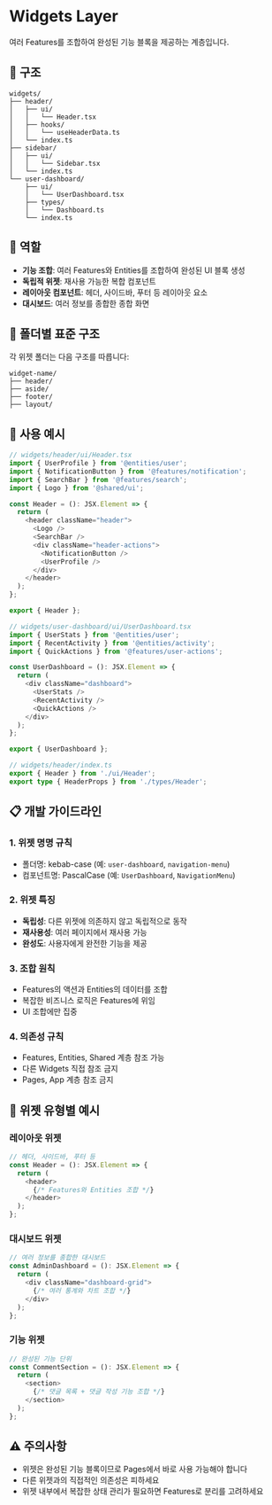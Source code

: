 # Widgets Layer

여러 Features를 조합하여 완성된 기능 블록을 제공하는 계층입니다.

## 📁 구조

```
widgets/
├── header/
│   ├── ui/
│   │   └── Header.tsx
│   ├── hooks/
│   │   └── useHeaderData.ts
│   └── index.ts
├── sidebar/
│   ├── ui/
│   │   └── Sidebar.tsx
│   └── index.ts
└── user-dashboard/
    ├── ui/
    │   └── UserDashboard.tsx
    ├── types/
    │   └── Dashboard.ts
    └── index.ts
```

## 🎯 역할

- **기능 조합**: 여러 Features와 Entities를 조합하여 완성된 UI 블록 생성
- **독립적 위젯**: 재사용 가능한 복합 컴포넌트
- **레이아웃 컴포넌트**: 헤더, 사이드바, 푸터 등 레이아웃 요소
- **대시보드**: 여러 정보를 종합한 종합 화면

## 📄 폴더별 표준 구조

각 위젯 폴더는 다음 구조를 따릅니다:

```
widget-name/
├── header/         
├── aside/       
├── footer/    
├── layout/       
```

## 🔧 사용 예시

```typescript
// widgets/header/ui/Header.tsx
import { UserProfile } from '@entities/user';
import { NotificationButton } from '@features/notification';
import { SearchBar } from '@features/search';
import { Logo } from '@shared/ui';

const Header = (): JSX.Element => {
  return (
    <header className="header">
      <Logo />
      <SearchBar />
      <div className="header-actions">
        <NotificationButton />
        <UserProfile />
      </div>
    </header>
  );
};

export { Header };
```

```typescript
// widgets/user-dashboard/ui/UserDashboard.tsx
import { UserStats } from '@entities/user';
import { RecentActivity } from '@entities/activity';
import { QuickActions } from '@features/user-actions';

const UserDashboard = (): JSX.Element => {
  return (
    <div className="dashboard">
      <UserStats />
      <RecentActivity />
      <QuickActions />
    </div>
  );
};

export { UserDashboard };
```

```typescript
// widgets/header/index.ts
export { Header } from './ui/Header';
export type { HeaderProps } from './types/Header';
```

## 📋 개발 가이드라인

### 1. 위젯 명명 규칙
- 폴더명: kebab-case (예: `user-dashboard`, `navigation-menu`)
- 컴포넌트명: PascalCase (예: `UserDashboard`, `NavigationMenu`)

### 2. 위젯 특징
- **독립성**: 다른 위젯에 의존하지 않고 독립적으로 동작
- **재사용성**: 여러 페이지에서 재사용 가능
- **완성도**: 사용자에게 완전한 기능을 제공

### 3. 조합 원칙
- Features의 액션과 Entities의 데이터를 조합
- 복잡한 비즈니스 로직은 Features에 위임
- UI 조합에만 집중

### 4. 의존성 규칙
- Features, Entities, Shared 계층 참조 가능
- 다른 Widgets 직접 참조 금지
- Pages, App 계층 참조 금지

## 🎨 위젯 유형별 예시

### 레이아웃 위젯
```typescript
// 헤더, 사이드바, 푸터 등
const Header = (): JSX.Element => {
  return (
    <header>
      {/* Features와 Entities 조합 */}
    </header>
  );
};
```

### 대시보드 위젯
```typescript
// 여러 정보를 종합한 대시보드
const AdminDashboard = (): JSX.Element => {
  return (
    <div className="dashboard-grid">
      {/* 여러 통계와 차트 조합 */}
    </div>
  );
};
```

### 기능 위젯
```typescript
// 완성된 기능 단위
const CommentSection = (): JSX.Element => {
  return (
    <section>
      {/* 댓글 목록 + 댓글 작성 기능 조합 */}
    </section>
  );
};
```

## ⚠️ 주의사항

- 위젯은 완성된 기능 블록이므로 Pages에서 바로 사용 가능해야 합니다
- 다른 위젯과의 직접적인 의존성은 피하세요
- 위젯 내부에서 복잡한 상태 관리가 필요하면 Features로 분리를 고려하세요 